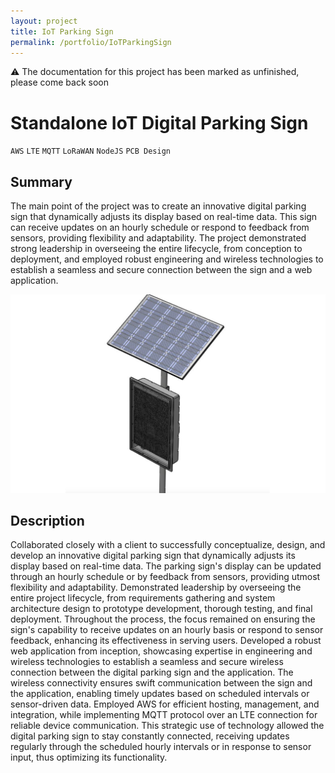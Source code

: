 ```yaml
---
layout: project
title: IoT Parking Sign
permalink: /portfolio/IoTParkingSign
---
```


⚠️ The documentation for this project has been marked as unfinished, please come back soon

# Standalone IoT Digital Parking Sign

`AWS` `LTE` `MQTT` `LoRaWAN` `NodeJS` `PCB Design`


## Summary

The main point of the project was to create an innovative digital parking sign that dynamically adjusts its display based on real-time data. This sign can receive updates on an hourly schedule or respond to feedback from sensors, providing flexibility and adaptability. The project demonstrated strong leadership in overseeing the entire lifecycle, from conception to deployment, and employed robust engineering and wireless technologies to establish a seamless and secure connection between the sign and a web application.

![Image](/assets/images/IoTParkingSign/sign.png)

## Description

Collaborated closely with a client to successfully conceptualize, design, and develop an innovative digital parking sign that dynamically adjusts its display based on real-time data. The parking sign's display can be updated through an hourly schedule or by feedback from sensors, providing utmost flexibility and adaptability. Demonstrated leadership by overseeing the entire project lifecycle, from requirements gathering and system architecture design to prototype development, thorough testing, and final deployment. Throughout the process, the focus remained on ensuring the sign's capability to receive updates on an hourly basis or respond to sensor feedback, enhancing its effectiveness in serving users. Developed a robust web application from inception, showcasing expertise in engineering and wireless technologies to establish a seamless and secure wireless connection between the digital parking sign and the application. The wireless connectivity ensures swift communication between the sign and the application, enabling timely updates based on scheduled intervals or sensor-driven data. Employed AWS for efficient hosting, management, and integration, while implementing MQTT protocol over an LTE connection for reliable device communication. This strategic use of technology allowed the digital parking sign to stay constantly connected, receiving updates regularly through the scheduled hourly intervals or in response to sensor input, thus optimizing its functionality.